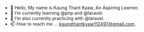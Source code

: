- 👋 Hello, My name is Kaung Thant Kyaw, An Aspiring Learner.
- 👀 I’m currently learning @php and @laravel.
- 🌱 I’m also currently practicing with @laravel.
- 📫 How to reach me ... kaungthantkyaw112497@gmail.com.
